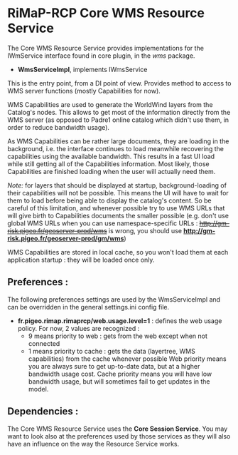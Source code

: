 # RiMaP-RCP Core WMS Resource Service

The Core WMS Resource Service provides implementations for the IWmService interface found in core plugin, in the *wms* package.

 * **WmsServiceImpl**, implements IWmsService

This is the entry point, from a DI point of view. Provides method to access to WMS server functions (mostly Capabilities for now).

WMS Capabilities are used to generate the WorldWind layers from the Catalog's nodes. This allows to get most of the information directly from the WMS server (as opposed to Padre1 online catalog which didn't use them, in order to reduce bandwidth usage).

As WMS Capabilities can be rather large documents, they are loading in the background, i.e. the interface continues to load meanwhile recovering the capabilities using the available bandwidth. This results in a fast UI load while still getting all of the Capabilities information. Most likely, those Capabilities are finished loading when the user will actually need them.

*Note:* for layers that should be displayed at startup, background-loading of their capabilities will not be possible. This means the UI will have to wait for them to load before being able to display the catalog's content. So be careful of this limitation, and whenever possible try to use WMS URLs that will give birth to Capabilities documents the smaller possible (e.g. don't use global WMS URLs when you can use namespace-specific URLs : ~~http://gm-risk.pigeo.fr/geoserver-prod/wms~~ is wrong, you should use  **http://gm-risk.pigeo.fr/geoserver-prod/gm/wms**)
 
WMS Capabilities are stored in local cache, so you won't load them at each application startup : they will be loaded once only.

## Preferences : 

The following preferences settings are used by the WmsServiceImpl and can be overridden in the general settings.ini config file.


* **fr.pigeo.rimap.rimaprcp/web.usage.level=1** : defines the web usage policy. For now, 2 values are recognized : 
  * 9 means priority to web : gets from the web except when not connected
  * 1 means priority to cache : gets the data (layertree, WMS capabilities) from the cache whenever possible
  Web priority means you are always sure to get up-to-date data, but at a higher bandwidth usage cost. Cache priority means you will have low bandwidth usage, but will sometimes fail to get updates in the model.
  
## Dependencies :

The Core WMS Resource Service uses the **Core Session Service**.
You may want to look also at the preferences used by those services as they will also have an influence on the way the Resource Service works. 